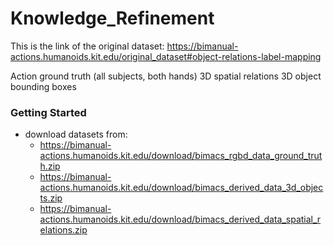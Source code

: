 # Knowledge_Refinement

This is the link of the original dataset: https://bimanual-actions.humanoids.kit.edu/original_dataset#object-relations-label-mapping

Action ground truth (all subjects, both hands)
3D spatial relations
3D object bounding boxes 

### Getting Started
- download datasets from:
  - https://bimanual-actions.humanoids.kit.edu/download/bimacs_rgbd_data_ground_truth.zip
  - https://bimanual-actions.humanoids.kit.edu/download/bimacs_derived_data_3d_objects.zip
  - https://bimanual-actions.humanoids.kit.edu/download/bimacs_derived_data_spatial_relations.zip
